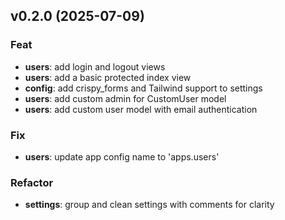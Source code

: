 ## v0.2.0 (2025-07-09)

### Feat

- **users**: add login and logout views
- **users**: add a basic protected index view
- **config**: add crispy_forms and Tailwind support to settings
- **users**: add custom admin for CustomUser model
- **users**: add custom user model with email authentication

### Fix

- **users**: update app config name to 'apps.users'

### Refactor

- **settings**: group and clean settings with comments for clarity
